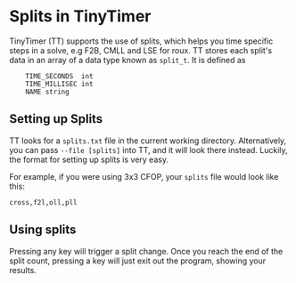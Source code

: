 # Splits in TinyTimer
TinyTimer (TT) supports the use of splits, which helps you time specific
steps in a solve, e.g F2B, CMLL and LSE for roux. TT stores each split's
data in an array of a data type known as `split_t`. It is defined as

<!-- TODO: Implement minutes -->
```golang
    TIME_SECONDS  int
    TIME_MILLISEC int
    NAME string
```

## Setting up Splits
TT looks for a `splits.txt` file in the current working directory.
Alternatively, you can pass `--file [splits]` into TT, and it will look
there instead. Luckily, the format for setting up splits is very easy.

For example, if you were using 3x3 CFOP, your `splits` file would look like
this:
```
cross,f2l,oll,pll
```

## Using splits
Pressing any key will trigger a split change. Once you reach the end of the split count, pressing a key will just exit out the program, showing
your results.